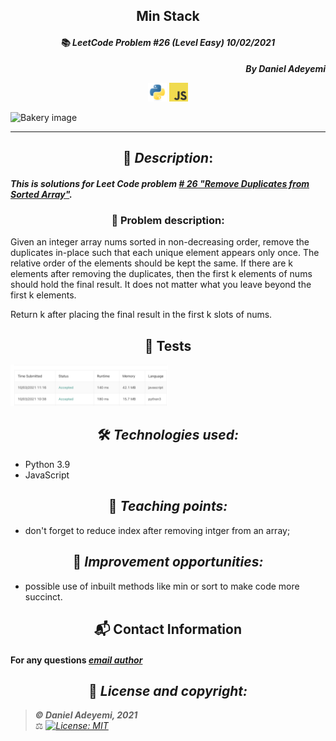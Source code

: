 ## <div align="center">Min Stack</div>

#### <div align="center">📚 _LeetCode Problem #26 (**Level Easy**) 10/02/2021_ </div>

**_<p align="right">By Daniel Adeyemi_**</p>

<p align="center">

<img src="https://raw.githubusercontent.com/devicons/devicon/master/icons/python/python-original.svg" alt="python" width="30"/>
<img alt="JavaScript" width="30px" src="https://raw.githubusercontent.com/github/explore/80688e429a7d4ef2fca1e82350fe8e3517d3494d/topics/javascript/javascript.png" />
</p>

<div><img src="https://st2.depositphotos.com/1001201/5314/i/950/depositphotos_53145427-stock-photo-problem-and-confusion-of-businessman.jpg" alt="Bakery image" width="50%" display="block" margin-left="auto" margin-right="auto"/></div>

---

<a name="description"></a>

## <div align="center"> 🚩 _Description_:</div>

##### **_This is solutions for Leet Code problem [# 26 "Remove Duplicates from Sorted Array"](https://leetcode.com/problems/remove-duplicates-from-sorted-array/)._**

### <div align="center"> 🤔 Problem description:

Given an integer array nums sorted in non-decreasing order, remove the duplicates in-place such that each unique element appears only once. The relative order of the elements should be kept the same. If there are k elements after removing the duplicates, then the first k elements of nums should hold the final result. It does not matter what you leave beyond the first k elements.

Return k after placing the final result in the first k slots of nums.

## <div align="center"> 🚥 Tests

<img src="assets/1.png" width=50% display="block" margin-left="auto" margin-right="auto"/>

## <div align="center"> 🛠️ _Technologies used:_

- Python 3.9
- JavaScript

## <div align="center"> 🌟 _Teaching points:_

- don't forget to reduce index after removing intger from an array;

## <div align="center"> 🌟 _Improvement opportunities:_

- possible use of inbuilt methods like min or sort to make code more succinct.

## <div align="center"> 📬 Contact Information

#### For any questions _[email author](mailto:adeyemidany+github@gmail.com?subject=[GitHub])_

<a name="license"></a>

## <div align="center"> 📘 _License and copyright:_

> **_© Daniel Adeyemi, 2021_**  
> ⚖️ _[![License: MIT](https://img.shields.io/badge/License-MIT-yellow.svg)](https://opensource.org/licenses/MIT)_
